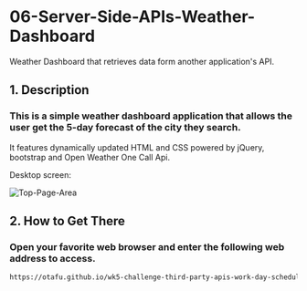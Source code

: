 # 06-Server-Side-APIs-Weather-Dashboard
Weather Dashboard that retrieves data form another application's API.

## 1. Description


### This is a simple weather dashboard application that allows the user get the 5-day forecast of the city they search.
It features dynamically updated HTML and CSS powered by jQuery, bootstrap and Open Weather One Call Api.

Desktop screen:

![Top-Page-Area](./assets/images/main.PNG?raw=true "mainPage")



## 2. How to Get There

### Open your favorite web browser and enter the following web address to access.

```html
https://otafu.github.io/wk5-challenge-third-party-apis-work-day-scheduler/



